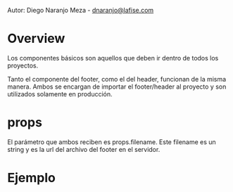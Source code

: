Autor: Diego Naranjo Meza - dnaranjo@lafise.com 

# Overview

Los componentes básicos son aquellos que deben ir dentro de todos los proyectos. 

Tanto el componente del footer, como el del header, funcionan de la misma manera. Ambos se encargan de importar el footer/header al proyecto y son utilizados solamente en producción. 

# props

El parámetro que ambos reciben es props.filename. Este filename es un string y es la url del archivo del footer en el servidor. 

# Ejemplo

<Footer filename="/cdn/basics/footer-seguros/footer-slcr.html"/>